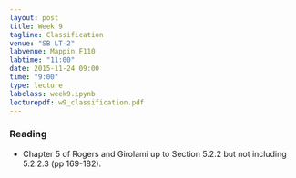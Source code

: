 ```yaml
---
layout: post
title: Week 9
tagline: Classification
venue: "SB LT-2"
labvenue: Mappin F110
labtime: "11:00"
date: 2015-11-24 09:00
time: "9:00"
type: lecture
labclass: week9.ipynb
lecturepdf: w9_classification.pdf
---
```


### Reading

-   Chapter 5 of Rogers and Girolami up to Section 5.2.2 but not
    including 5.2.2.3 (pp 169-182).

